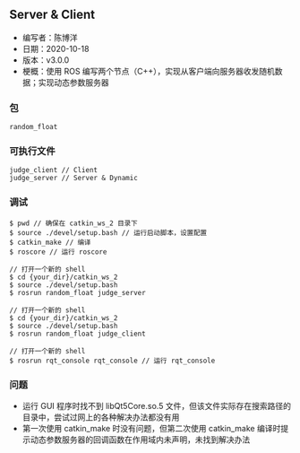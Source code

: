 ## Server & Client

- 编写者：陈博洋
- 日期：2020-10-18
- 版本：v3.0.0
- 梗概：使用 ROS 编写两个节点（C++），实现从客户端向服务器收发随机数据；实现动态参数服务器

### 包
    random_float

### 可执行文件
    judge_client // Client
    judge_server // Server & Dynamic

### 调试
    $ pwd // 确保在 catkin_ws_2 目录下
    $ source ./devel/setup.bash // 运行启动脚本，设置配置
    $ catkin_make // 编译
    $ roscore // 运行 roscore

    // 打开一个新的 shell
    $ cd {your_dir}/catkin_ws_2
    $ source ./devel/setup.bash
    $ rosrun random_float judge_server

    // 打开一个新的 shell
    $ cd {your_dir}/catkin_ws_2
    $ source ./devel/setup.bash
    $ rosrun random_float judge_client

    // 打开一个新的 shell
    $ rosrun rqt_console rqt_console // 运行 rqt_console

### 问题
- 运行 GUI 程序时找不到 libQt5Core.so.5 文件，但该文件实际存在搜索路径的目录中，尝试过网上的各种解决办法都没有用
- 第一次使用 catkin_make 时没有问题，但第二次使用 catkin_make 编译时提示动态参数服务器的回调函数在作用域内未声明，未找到解决办法